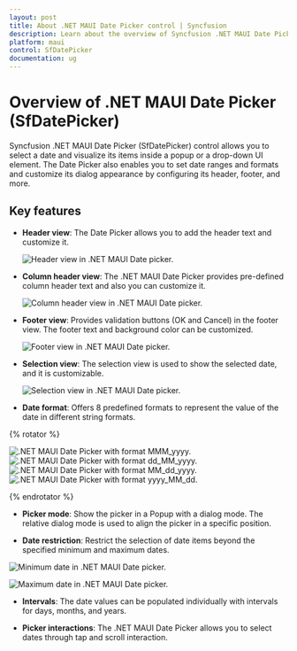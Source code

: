 ```yaml
---
layout: post
title: About .NET MAUI Date Picker control | Syncfusion
description: Learn about the overview of Syncfusion .NET MAUI Date Picker (SfDatePicker) control, its basic features, and date picker functionalities.
platform: maui
control: SfDatePicker
documentation: ug
---
```


# Overview of .NET MAUI Date Picker (SfDatePicker)

Syncfusion .NET MAUI Date Picker (SfDatePicker) control allows you to select a date and visualize its items inside a popup or a drop-down UI element. The Date Picker also enables you to set date ranges and formats and customize its dialog appearance by configuring its header, footer, and more.

## Key features

* **Header view**: The Date Picker allows you to add the header text and customize it.

   ![Header view in .NET MAUI Date picker.](images/overview/maui-header-view.png)

* **Column header view**: The .NET MAUI Date Picker provides pre-defined column header text and also you can customize it.

   ![Column header view in .NET MAUI Date picker.](images/overview/maui-column-header-view.png)

* **Footer view**: Provides validation buttons (OK and Cancel) in the footer view. The footer text and background color can be customized.

   ![Footer view in .NET MAUI Date picker.](images/overview/maui-date-picker-footer-view.png)

* **Selection view**: The selection view is used to show the selected date, and it is customizable.

   ![Selection view in .NET MAUI Date picker.](images/overview/maui-selection-view.png)

* **Date format**: Offers 8 predefined formats to represent the value of the date in different string formats.

{% rotator %}

![.NET MAUI Date Picker with format MMM_yyyy.](images/overview/maui-date-picker-format_MMM_yyyy.png)
![.NET MAUI Date Picker with format dd_MM_yyyy.](images/overview/maui-date-picker-format_dd_MM_yyyy.png)
![.NET MAUI Date Picker with format MM_dd_yyyy.](images/overview/maui-date-picker-format_MM_dd_yyyy.png)
![.NET MAUI Date Picker with format yyyy_MM_dd.](images/overview/maui-date-picker-format_yyyy_MM_dd.png)

{% endrotator %}

* **Picker mode**: Show the picker in a Popup with a dialog mode. The relative dialog mode is used to align the picker in a specific position.

* **Date restriction**: Restrict the selection of date items beyond the specified minimum and maximum dates.

![Minimum date in .NET MAUI Date picker.](images/overview/maui-date-picker-minimum-date.png)

![Maximum date in .NET MAUI Date picker.](images/overview/maui-date-picker-maximum-date.png)

* **Intervals**: The date values can be populated individually with intervals for days, months, and years.

* **Picker interactions**: The .NET MAUI Date Picker allows you to select dates through tap and scroll interaction.
